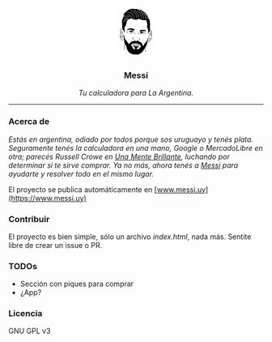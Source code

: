 <br />
<div align="center">
  <a href="https://github.com/bcattaneo/messi">
    <img src="logo.png" alt="Logo" width="100" height="100">
  </a>
<h3>Messi</h3>
  <i>Tu calculadora para La Argentina.</i>
</div>
<hr>

### Acerca de
_Estás en argentina, odiado por todos porque sos uruguayo y tenés plata.
Seguramente tenés la calculadora en una mano, Google o MercadoLibre en otra; parecés Russell Crowe en [Una Mente Brillante](https://www.imdb.com/title/tt0268978), luchando por determinar si te sirve comprar. Ya no más, ahora tenés a [Messi](https://www.messi.uy) para ayudarte y resolver todo en el mismo lugar._

El proyecto se publica automáticamente en [www.messi.uy](https://www.messi.uy)

### Contribuir
El proyecto es bien simple, sólo un archivo _index.html_, nada más. Sentite libre de crear un issue o PR.

### TODOs
* Sección con piques para comprar
* ¿App?

### Licencia
GNU GPL v3
